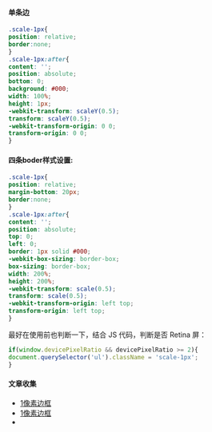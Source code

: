 #### 单条边

```css
.scale-1px{
position: relative;
border:none;
}
.scale-1px:after{
content: '';
position: absolute;
bottom: 0;
background: #000;
width: 100%;
height: 1px;
-webkit-transform: scaleY(0.5);
transform: scaleY(0.5);
-webkit-transform-origin: 0 0;
transform-origin: 0 0;
}
```

#### 四条boder样式设置:

```css
.scale-1px{
position: relative;
margin-bottom: 20px;
border:none;
}
.scale-1px:after{
content: '';
position: absolute;
top: 0;
left: 0;
border: 1px solid #000;
-webkit-box-sizing: border-box;
box-sizing: border-box;
width: 200%;
height: 200%;
-webkit-transform: scale(0.5);
transform: scale(0.5);
-webkit-transform-origin: left top;
transform-origin: left top;
}
```

最好在使用前也判断一下，结合 JS 代码，判断是否 Retina 屏：

```javascript
if(window.devicePixelRatio && devicePixelRatio >= 2){
document.querySelector('ul').className = 'scale-1px';
}
```


#### 文章收集

* [1像素边框](https://juejin.im/post/5ab65f40f265da2384408a95)
* [1像素边框](http://yunkus.com/mobile-one-pixel-solution/)
* ​